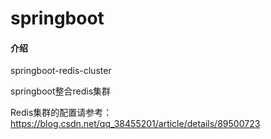 # springboot

#### 介绍
springboot-redis-cluster

springboot整合redis集群

Redis集群的配置请参考：https://blog.csdn.net/qq_38455201/article/details/89500723

